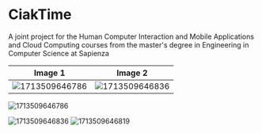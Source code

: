 # CiakTime
A joint project for the Human Computer Interaction and Mobile Applications and Cloud Computing courses from the master's degree in Engineering in Computer Science at Sapienza



| Image 1 | Image 2 |
|---------|---------|
| ![1713509646786](https://github.com/ValeSisti/CiakTime/assets/66778797/2d3549e6-2774-4170-835f-5821792ccdf7) | ![1713509646836](https://github.com/ValeSisti/CiakTime/assets/66778797/1b80991d-f938-4bc6-a710-764d1fd8de6b) |

![1713509646786](https://github.com/ValeSisti/CiakTime/assets/66778797/2d3549e6-2774-4170-835f-5821792ccdf7)

![1713509646836](https://github.com/ValeSisti/CiakTime/assets/66778797/1b80991d-f938-4bc6-a710-764d1fd8de6b)
![1713509646819](https://github.com/ValeSisti/CiakTime/assets/66778797/f6df3d5f-bd05-4741-9146-1c8d6b7787b3)
